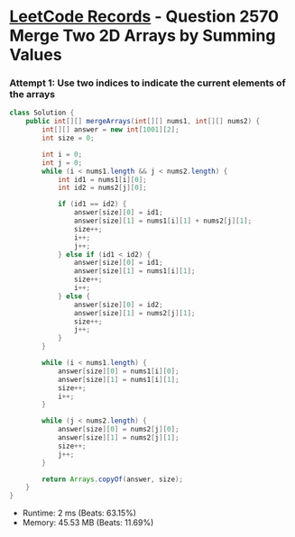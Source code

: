 # [LeetCode Records](../../README.md) - Question 2570 Merge Two 2D Arrays by Summing Values

### Attempt 1: Use two indices to indicate the current elements of the arrays
```java
class Solution {
    public int[][] mergeArrays(int[][] nums1, int[][] nums2) {
        int[][] answer = new int[1001][2];
        int size = 0;

        int i = 0;
        int j = 0;
        while (i < nums1.length && j < nums2.length) {
            int id1 = nums1[i][0];
            int id2 = nums2[j][0];

            if (id1 == id2) {
                answer[size][0] = id1;
                answer[size][1] = nums1[i][1] + nums2[j][1];
                size++;
                i++;
                j++;
            } else if (id1 < id2) {
                answer[size][0] = id1;
                answer[size][1] = nums1[i][1];
                size++;
                i++;
            } else {
                answer[size][0] = id2;
                answer[size][1] = nums2[j][1];
                size++;
                j++;
            }
        }

        while (i < nums1.length) {
            answer[size][0] = nums1[i][0];
            answer[size][1] = nums1[i][1];
            size++;
            i++;
        }

        while (j < nums2.length) {
            answer[size][0] = nums2[j][0];
            answer[size][1] = nums2[j][1];
            size++;
            j++;
        }

        return Arrays.copyOf(answer, size);
    }
}
```
- Runtime: 2 ms (Beats: 63.15%)
- Memory: 45.53 MB (Beats: 11.69%)

<br>

